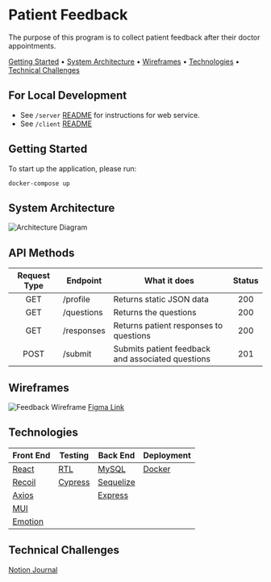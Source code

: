 # Patient Feedback

The purpose of this program is to collect patient feedback after their doctor appointments.

[Getting Started](#getting-started) •
[System Architecture](#system-architecture) •
[Wireframes](#wireframes) •
[Technologies](#technologies) •
[Technical Challenges](#technical-challenges)

## For Local Development

- See `/server` [README](https://github.com/Laweeza/patient-feedback/tree/main/server) for instructions for web service.
- See `/client` [README](https://github.com/Laweeza/patient-feedback/tree/main/client)

## Getting Started

To start up the application, please run:

```
docker-compose up
```

## System Architecture

![Architecture Diagram](https://user-images.githubusercontent.com/56424589/160459605-6b9653ee-b5a3-4fdb-abaa-e7dd6aa46e64.png)

## API Methods

| Request Type | Endpoint   | What it does                                      | Status |
| :----------: | ---------- | ------------------------------------------------- | :----: |
|     GET      | /profile   | Returns static JSON data                          |  200   |
|     GET      | /questions | Returns the questions                             |  200   |
|     GET      | /responses | Returns patient responses to questions            |  200   |
|     POST     | /submit    | Submits patient feedback and associated questions |  201   |

## Wireframes

![Feedback Wireframe](https://user-images.githubusercontent.com/56424589/160701225-26430b1a-f35d-4250-bf1d-7b6b083d1dfc.png)
[Figma Link](https://www.figma.com/file/Ut3mpv60IjkyeKnpqN0g9O/Feedback-Wireframe?node-id=0%3A1)

## Technologies

| Front End                        | Testing                            | Back End                            | Deployment                |
| -------------------------------- | --------------------------------   | ----------------------------------- | ------------------------- |
| [React](https://reactjs.org/)    | [RTL](https://testing-library.com/)| [MySQL](https://www.mysql.com/)     | [Docker](www.docker.com/) |
| [Recoil](https://recoiljs.org/)  | [Cypress](https://go.cypress.io)   | [Sequelize](https://sequelize.org/) |                           |
| [Axios](https://axios-http.com/) |                                    | [Express](https://expressjs.com/)   |                           |
| [MUI](https://mui.com/)          |                                    |                                     |                           |
| [Emotion](https://emotion.sh)    |                                    |                                     |                           |

## Technical Challenges
[Notion Journal](https://zesty-spur-a63.notion.site/Patient-Feedback-970e8904cf7645a3b313c75711f44893)


